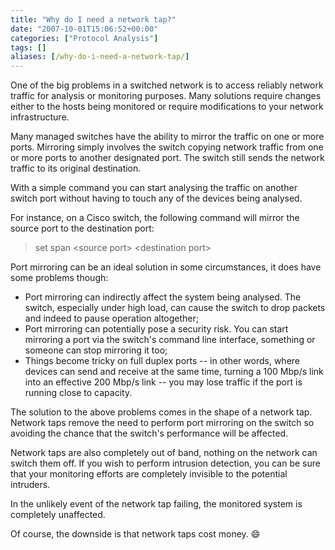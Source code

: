 ```yaml
---
title: "Why do I need a network tap?"
date: "2007-10-01T15:06:52+00:00"
categories: ["Protocol Analysis"]
tags: []
aliases: [/why-do-i-need-a-network-tap/]
---
```


One of the big problems in a switched network is to access reliably network traffic for analysis or monitoring purposes. Many solutions require changes either to the hosts being monitored or require modifications to your network infrastructure.

Many managed switches have the ability to mirror the traffic on one or more ports. Mirroring simply involves the switch copying network traffic from one or more ports to another designated port. The switch still sends the network traffic to its original destination.

With a simple command you can start analysing the traffic on another switch port without having to touch any of the devices being analysed.

For instance, on a Cisco switch, the following command will mirror the source port to the destination port:
<blockquote>set span &lt;source port&gt; &lt;destination port&gt;</blockquote>
Port mirroring can be an ideal solution in some circumstances, it does have some problems though:
<ul>
	<li>Port mirroring can indirectly affect the system being analysed. The switch, especially under high load, can cause the switch to drop packets and indeed to pause operation altogether;</li>
	<li>Port mirroring can potentially pose a security risk. You can start mirroring a port via the switch's command line interface, something or someone can stop mirroring it too;</li>
	<li>Things become tricky on full duplex ports -- in other words, where devices can send and receive at the same time, turning a 100 Mbp/s link into an effective 200 Mbp/s link -- you may lose traffic if the port is running close to capacity.</li>
</ul>
The solution to the above problems comes in the shape of a network tap. Network taps remove the need to perform port mirroring on the switch so avoiding the chance that the switch's performance will be affected.

Network taps are also completely out of band, nothing on the network can switch them off. If you wish to perform intrusion detection, you can be sure that your monitoring efforts are completely invisible to the potential intruders.

In the unlikely event of the network tap failing, the monitored system is completely unaffected.

Of course, the downside is that network taps cost money. :smile:
